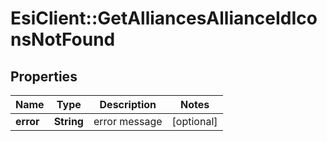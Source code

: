 # EsiClient::GetAlliancesAllianceIdIconsNotFound

## Properties
Name | Type | Description | Notes
------------ | ------------- | ------------- | -------------
**error** | **String** | error message | [optional] 



